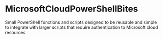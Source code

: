 # MicrosoftCloudPowerShellBites
Small PowerShell functions and scripts designed to be reusable and simple to integrate with larger scripts that require authentication to Microsoft cloud resources
